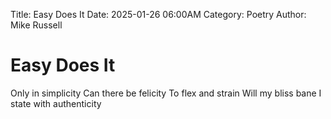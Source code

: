 Title: Easy Does It
Date: 2025-01-26 06:00AM
Category: Poetry
Author: Mike Russell
# Easy Does It

Only in simplicity
Can there be felicity
To flex and strain
Will my bliss bane
I state with authenticity
